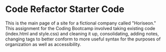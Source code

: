# Code Refactor Starter Code
This is the main page of a site for a fictional company called "Horiseon." This assignment for the Coding Bootcamp involved taking existing code (index.html and style.css) and cleaning it up, consolidating, adding notes, changing tags to better conform to more useful syntax for the purposes of organization as well as accessibility. 

